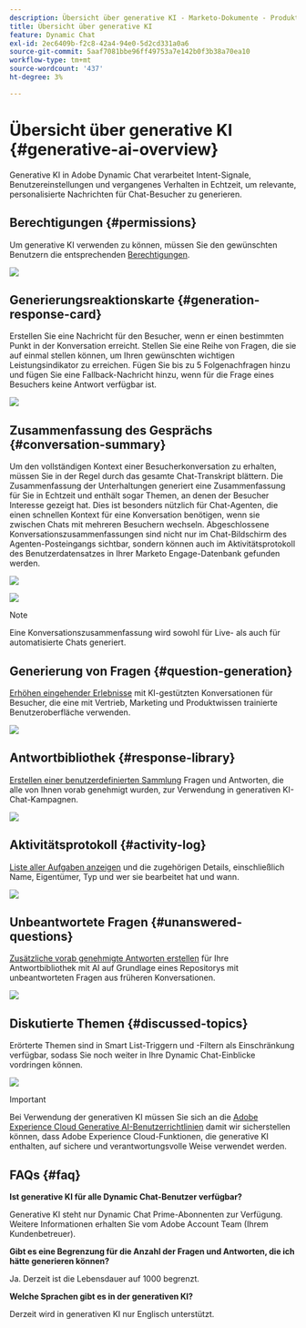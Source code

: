 ```yaml
---
description: Übersicht über generative KI - Marketo-Dokumente - Produktdokumentation
title: Übersicht über generative KI
feature: Dynamic Chat
exl-id: 2ec6409b-f2c8-42a4-94e0-5d2cd331a0a6
source-git-commit: 5aaf7081bbe96ff49753a7e142b0f3b38a70ea10
workflow-type: tm+mt
source-wordcount: '437'
ht-degree: 3%

---
```


# Übersicht über generative KI {#generative-ai-overview}

Generative KI in Adobe Dynamic Chat verarbeitet Intent-Signale, Benutzereinstellungen und vergangenes Verhalten in Echtzeit, um relevante, personalisierte Nachrichten für Chat-Besucher zu generieren.

## Berechtigungen {#permissions}

Um generative KI verwenden zu können, müssen Sie den gewünschten Benutzern die entsprechenden [Berechtigungen](/help/marketo/product-docs/demand-generation/dynamic-chat/setup-and-configuration/permissions.md).

![](assets/generative-ai-overview-1.png)

## Generierungsreaktionskarte {#generation-response-card}

Erstellen Sie eine Nachricht für den Besucher, wenn er einen bestimmten Punkt in der Konversation erreicht. Stellen Sie eine Reihe von Fragen, die sie auf einmal stellen können, um Ihren gewünschten wichtigen Leistungsindikator zu erreichen. Fügen Sie bis zu 5 Folgenachfragen hinzu und fügen Sie eine Fallback-Nachricht hinzu, wenn für die Frage eines Besuchers keine Antwort verfügbar ist.

![](assets/generative-ai-overview-2.png)

## Zusammenfassung des Gesprächs {#conversation-summary}

Um den vollständigen Kontext einer Besucherkonversation zu erhalten, müssen Sie in der Regel durch das gesamte Chat-Transkript blättern. Die Zusammenfassung der Unterhaltungen generiert eine Zusammenfassung für Sie in Echtzeit und enthält sogar Themen, an denen der Besucher Interesse gezeigt hat. Dies ist besonders nützlich für Chat-Agenten, die einen schnellen Kontext für eine Konversation benötigen, wenn sie zwischen Chats mit mehreren Besuchern wechseln. Abgeschlossene Konversationszusammenfassungen sind nicht nur im Chat-Bildschirm des Agenten-Posteingangs sichtbar, sondern können auch im Aktivitätsprotokoll des Benutzerdatensatzes in Ihrer Marketo Engage-Datenbank gefunden werden.

![](assets/generative-ai-overview-3.png)

![](assets/generative-ai-overview-4.png)

>[!NOTE]
>
>Eine Konversationszusammenfassung wird sowohl für Live- als auch für automatisierte Chats generiert.

## Generierung von Fragen {#question-generation}

[Erhöhen eingehender Erlebnisse](/help/marketo/product-docs/demand-generation/dynamic-chat/generative-ai/question-generation.md) mit KI-gestützten Konversationen für Besucher, die eine mit Vertrieb, Marketing und Produktwissen trainierte Benutzeroberfläche verwenden.

![](assets/generative-ai-overview-5.png)

## Antwortbibliothek {#response-library}

[Erstellen einer benutzerdefinierten Sammlung](/help/marketo/product-docs/demand-generation/dynamic-chat/generative-ai/response-library.md) Fragen und Antworten, die alle von Ihnen vorab genehmigt wurden, zur Verwendung in generativen KI-Chat-Kampagnen.

![](assets/generative-ai-overview-6.png)

## Aktivitätsprotokoll {#activity-log}

[Liste aller Aufgaben anzeigen](/help/marketo/product-docs/demand-generation/dynamic-chat/generative-ai/activity-log.md) und die zugehörigen Details, einschließlich Name, Eigentümer, Typ und wer sie bearbeitet hat und wann.

![](assets/generative-ai-overview-7.png)

## Unbeantwortete Fragen {#unanswered-questions}

[Zusätzliche vorab genehmigte Antworten erstellen](/help/marketo/product-docs/demand-generation/dynamic-chat/generative-ai/unanswered-questions.md) für Ihre Antwortbibliothek mit AI auf Grundlage eines Repositorys mit unbeantworteten Fragen aus früheren Konversationen.

![](assets/generative-ai-overview-8.png)

## Diskutierte Themen {#discussed-topics}

Erörterte Themen sind in Smart List-Triggern und -Filtern als Einschränkung verfügbar, sodass Sie noch weiter in Ihre Dynamic Chat-Einblicke vordringen können.

![](assets/generative-ai-overview-9.png)

>[!IMPORTANT]
>
>Bei Verwendung der generativen KI müssen Sie sich an die [Adobe Experience Cloud Generative AI-Benutzerrichtlinien](https://www.adobe.com/legal/licenses-terms/adobe-dx-gen-ai-user-guidelines.html) damit wir sicherstellen können, dass Adobe Experience Cloud-Funktionen, die generative KI enthalten, auf sichere und verantwortungsvolle Weise verwendet werden.

## FAQs {#faq}

**Ist generative KI für alle Dynamic Chat-Benutzer verfügbar?**

Generative KI steht nur Dynamic Chat Prime-Abonnenten zur Verfügung. Weitere Informationen erhalten Sie vom Adobe Account Team (Ihrem Kundenbetreuer).

**Gibt es eine Begrenzung für die Anzahl der Fragen und Antworten, die ich hätte generieren können?**

Ja. Derzeit ist die Lebensdauer auf 1000 begrenzt.

**Welche Sprachen gibt es in der generativen KI?**

Derzeit wird in generativen KI nur Englisch unterstützt.
